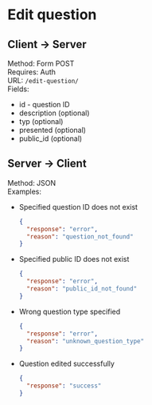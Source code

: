 # Edit question

## Client -> Server
Method: Form POST  
Requires: Auth  
URL: `/edit-question/`  
Fields:  
* id - question ID
* description (optional)
* typ (optional)
* presented (optional)
* public_id (optional)

## Server -> Client
Method: JSON  
Examples:  
* Specified question ID does not exist

  ```json
  {
    "response": "error",
    "reason": "question_not_found"
  }
  ```

* Specified public ID does not exist

  ```json
  {
    "response": "error",
    "reason": "public_id_not_found"
  }
  ```

* Wrong question type specified

  ```json
  {
    "response": "error",
    "reason": "unknown_question_type"
  }
  ```

* Question edited successfully

  ```json
  {
    "response": "success"
  }
  ```

